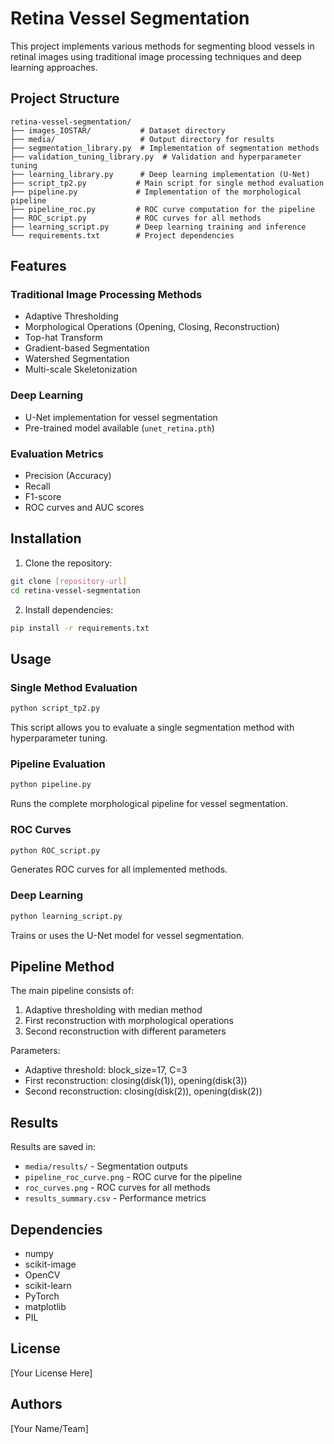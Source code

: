 # Retina Vessel Segmentation

This project implements various methods for segmenting blood vessels in retinal images using traditional image processing techniques and deep learning approaches.

## Project Structure

```
retina-vessel-segmentation/
├── images_IOSTAR/           # Dataset directory
├── media/                   # Output directory for results
├── segmentation_library.py  # Implementation of segmentation methods
├── validation_tuning_library.py  # Validation and hyperparameter tuning
├── learning_library.py      # Deep learning implementation (U-Net)
├── script_tp2.py           # Main script for single method evaluation
├── pipeline.py             # Implementation of the morphological pipeline
├── pipeline_roc.py         # ROC curve computation for the pipeline
├── ROC_script.py           # ROC curves for all methods
├── learning_script.py      # Deep learning training and inference
└── requirements.txt        # Project dependencies
```

## Features

### Traditional Image Processing Methods
- Adaptive Thresholding
- Morphological Operations (Opening, Closing, Reconstruction)
- Top-hat Transform
- Gradient-based Segmentation
- Watershed Segmentation
- Multi-scale Skeletonization

### Deep Learning
- U-Net implementation for vessel segmentation
- Pre-trained model available (`unet_retina.pth`)

### Evaluation Metrics
- Precision (Accuracy)
- Recall
- F1-score
- ROC curves and AUC scores

## Installation

1. Clone the repository:
```bash
git clone [repository-url]
cd retina-vessel-segmentation
```

2. Install dependencies:
```bash
pip install -r requirements.txt
```

## Usage

### Single Method Evaluation
```bash
python script_tp2.py
```
This script allows you to evaluate a single segmentation method with hyperparameter tuning.

### Pipeline Evaluation
```bash
python pipeline.py
```
Runs the complete morphological pipeline for vessel segmentation.

### ROC Curves
```bash
python ROC_script.py
```
Generates ROC curves for all implemented methods.

### Deep Learning
```bash
python learning_script.py
```
Trains or uses the U-Net model for vessel segmentation.

## Pipeline Method

The main pipeline consists of:
1. Adaptive thresholding with median method
2. First reconstruction with morphological operations
3. Second reconstruction with different parameters

Parameters:
- Adaptive threshold: block_size=17, C=3
- First reconstruction: closing(disk(1)), opening(disk(3))
- Second reconstruction: closing(disk(2)), opening(disk(2))

## Results

Results are saved in:
- `media/results/` - Segmentation outputs
- `pipeline_roc_curve.png` - ROC curve for the pipeline
- `roc_curves.png` - ROC curves for all methods
- `results_summary.csv` - Performance metrics

## Dependencies

- numpy
- scikit-image
- OpenCV
- scikit-learn
- PyTorch
- matplotlib
- PIL

## License

[Your License Here]

## Authors

[Your Name/Team]
